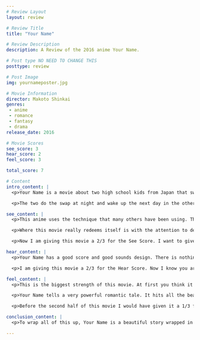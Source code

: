 ```yaml
---
# Review Layout
layout: review

# Review Title
title: "Your Name"

# Review Description
description: A Review of the 2016 anime Your Name.

# Post type NO NEED TO CHANGE THIS
posttype: review

# Post Image
img: yournameposter.jpg

# Movie Information
director: Makoto Shinkai
genres:
 - anime
 - romance
 - fantasy
 - drama
release_date: 2016

# Movie Scores
see_score: 3
hear_score: 2
feel_score: 3

total_score: 7

# Content
intro_content: |
  <p>Your Name is a movie about two high school kids from Japan that swap consciousness at night a few times a week. One is a busy city boy from Tokyo and the other is a more old fashioned girl who lives in rural Japan. The boy, Taki, spends his time with his friends, working his part time job at an Italian restaurant and going to school. He has dreams of becoming an architect. The girl, Mitsuha, lives in the small town of Itomori. She is bored of her small town life and embarrassed of her family's old fashioned cultures.</p>

  <p>The two do the swap at night and wake up the next day in the others body, this swap lasts until they go to sleep that night and it doesn't happen every day. They have some fun at first and follow many of the "body swap" tropes. Eventually they decide that since this will be happening more often they should set some ground rules. The movie continues this way until a very interesting twist, which changes up the whole dynamic for the second half of the movie.</p>

see_content: |
  <p>This anime uses the technique that many others have been using. The 3D modeled CG with 2D textures drawn over top technique. Now, I am not a huge fan of this style. I really enjoy the more old-school 2D drawn style, or at least the ones that look more like they are 2D. This one does it's best to hide that fact that it is 3D modeled but there are unfortunately a few little things here and there that show through.</p>

  <p>Where this movie really redeems itself is with the attention to detail. There are so many small details that are so strongly represented. What really stood out to me was any of the scenes in the town of Itomori, more specifically in the old house that Mitsuha lives in with her Grandmother. It's very old Japanese architecture filled with all sorts of interesting things from an older Japanese culture.</p>

  <p>Now I am giving this movie a 2/3 for the See Score. I want to give it more than a 2 because of it's attention to detail and because of this one absolutely gorgeous scene around the middle of the movie but I don't think there is enough there to really bump it up to a 3. A score of 3/3 is reserved for the absolute best visuals and while this movie has very good visuals they are not the absolute best. (I don't give half numbers but if I did it would be a 2.5)</p>

hear_content: |
  <p>Your Name has a good score and good sounds design. There is nothing overly special about it and it is not exactly memorable, but the music hits emotion beats with the movie and doesn't seem out of place or too strong. I don't really have a lot to say here unfortunately. It's all just good, but not really special.</p>

  <p>I am giving this movie a 2/3 for the Hear Score. Now I know you are going to think I'm crazy for giving the same score as See after I had so much praise for the visuals and not really so much for the audio. The score of a 2 means that it is good, however a score of 1 means that there must be something wrong with it and there really isn't anything wrong with this one. It just doesn't do anything to make it really stand out.</p>

feel_content: |
  <p>This is the biggest strength of this movie. At first you think it's just a standard body swap movie, but then it just hits you with this twist and the whole second half takes you on a rollercoaster of emotions. I don't want to spoil too much because I think it's important to have as much of an unbiased mind as possible when going into a new movie, so I wont give away too much. There is just this deeply emotional moment that hits you harder that you expect, mainly due to the slow build-up of emotions towards our two protagonists that you don't even notice is happening.</p>

  <p>Your Name tells a very powerful romantic tale. It hits all the beats you want in a romantic drama. It shows you these characters and slowly eases you in to caring about them, it gives you a sense that you know where it is all going to end up and then it takes you for a twist you don't see coming. After that twist is a rollercoaster ride of ups and downs. It even fakes you out a few times to really pull on your heart strings, but in the end resolves in a way you can be satisfied with.</p>

  <p>Before the second half of this movie I would have given it a 1/3 for just following the same old tropes and being kind of predictable. But, man, after that twist and second half it deserves a perfect 3/3 score and I can see why this movie was so well received.</p>

conclusion_content: |
  <p>To wrap all of this up, Your Name is a beautiful story wrapped in a nice looking anime. I'm going to come back to what I side before about it being a rollercoaster. It starts slow just climbing you up and up, but you don't even notice, then it hits the drop and takes you for a wild ride around some loops and when you are done with this ride your heart will probably be beating a little faster. You might even have a few tears in your eyes.</p>

---
```

